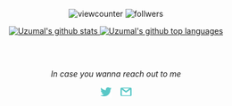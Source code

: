 
<p align="center"> 
  <img src="https://komarev.com/ghpvc/?username=uzumal&label=Profile%20views&color=0e75b6&style=flat" alt="viewcounter" />
  <img src="https://img.shields.io/github/followers/uzumal.svg?style=social&label=Follow&maxAge=2592000" alt="follwers" />
</p>

<p align="center"> 
  <a href="https://github.com/uzumal">
     <img src="https://github-readme-stats.vercel.app/api?username=uzumal&show_icons=true&include_all_commits=true&count_private=true&theme=gotham&locale=en&layout=compact" alt="Uzumal's github stats" width=350px/>
  </a>
  <a href="https://github.com/uzumal">
    <img src="https://github-readme-stats.vercel.app/api/top-langs/?username=uzumal&hide=html,css,scss,sass,coffeescript&exclude_repo=ar-hololens2-drone-visualization,dmm-webcamp-caravan＆count_private=true&theme=gotham&locale=en&langs_count=10&layout=compact" alt="Uzumal's github top languages" width=300px />
  </a>
</p>

##
<br>
<p align="center"=><i>In case you wanna reach out to me</i></p>
 <p align="center">
  <a href="https://twitter.com/Uzumalz"><img alt="Twitter" title="Twitter" src="./icons/twitter.svg" width=20px/></a>&nbsp;&nbsp;&nbsp;
   <a href="mailto:kazuma.takeuchi.1027@gmail.com"><img alt="mail" title="mail" src="./icons/gmail.svg" width=20px/></a>
</p>
<br>

